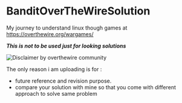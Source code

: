 # BanditOverTheWireSolution
My journey to understand linux though games at https://overthewire.org/wargames/

***This is not to be used just for looking solutions***

![Disclaimer by overthewire community](https://user-images.githubusercontent.com/23181294/64490711-ac9a8c80-d27f-11e9-9d46-b4ee96e7230b.png)

The only reason i am uploading is for :
* future reference and revision purpose.
* compare your solution with mine so that you come with different approach to solve same problem
